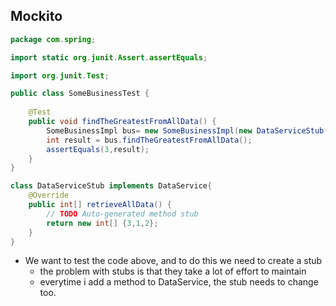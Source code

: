 
## Mockito

```java
package com.spring;

import static org.junit.Assert.assertEquals;

import org.junit.Test;

public class SomeBusinessTest {
	
	@Test
	public void findTheGreatestFromAllData() {
		SomeBusinessImpl bus= new SomeBusinessImpl(new DataServiceStub());
		int result = bus.findTheGreatestFromAllData();
		assertEquals(3,result);
	}
}

class DataServiceStub implements DataService{
	@Override
	public int[] retrieveAllData() {
		// TODO Auto-generated method stub
		return new int[] {3,1,2};
	}
}
```

- We want to test the code above, and to do this we need to create a stub
	- the problem with stubs is that they take a lot of effort to maintain
	- everytime i add a method to DataService, the stub needs to change too.